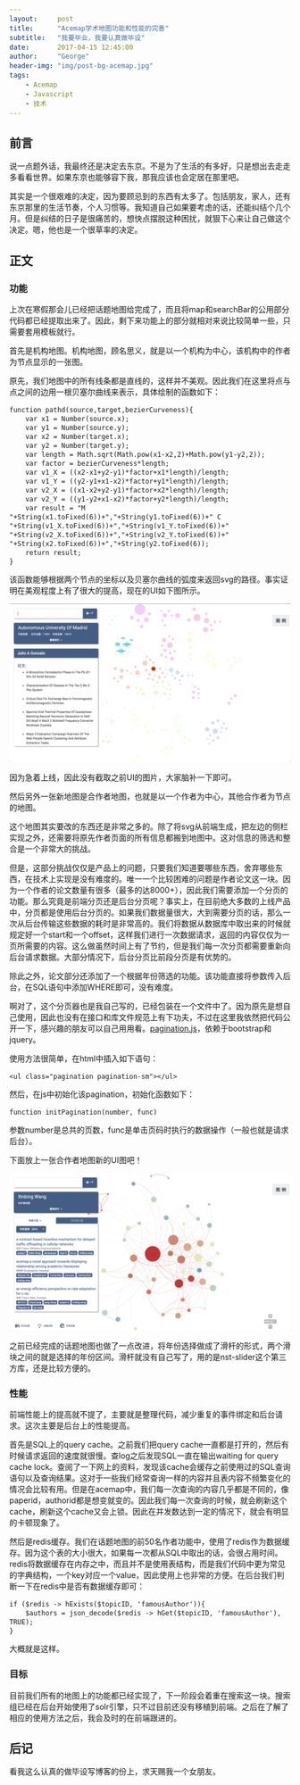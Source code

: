 ```yaml
---
layout:     post
title:      "Acemap学术地图功能和性能的完善"
subtitle:   "我要毕业，我要认真做毕设"
date:       2017-04-15 12:45:00
author:     "George"
header-img: "img/post-bg-acemap.jpg"
tags:
    - Acemap
    - Javascript
    - 技术
---
```


## 前言

说一点题外话，我最终还是决定去东京。不是为了生活的有多好，只是想出去走走多看看世界。如果东京也能够容下我，那我应该也会定居在那里吧。

其实是一个很艰难的决定，因为要顾忌到的东西有太多了。包括朋友，家人，还有东京那里的生活节奏，个人习惯等。我知道自己如果要考虑的话，还能纠结个几个月。但是纠结的日子是很痛苦的，想快点摆脱这种困扰，就狠下心来让自己做这个决定。嗯，他也是一个很草率的决定。

## 正文

### 功能

上次在寒假那会儿已经把话题地图给完成了，而且将map和searchBar的公用部分代码都已经提取出来了。因此，剩下来功能上的部分就相对来说比较简单一些，只需要套用模板就行。

首先是机构地图。机构地图，顾名思义，就是以一个机构为中心，该机构中的作者为节点显示的一张图。

原先，我们地图中的所有线条都是直线的，这样并不美观。因此我们在这里将点与点之间的边用一根贝塞尔曲线来表示，具体绘制的函数如下：

```
function pathd(source,target,bezierCurveness){
	var x1 = Number(source.x);
	var y1 = Number(source.y);
	var x2 = Number(target.x);
	var y2 = Number(target.y);
	var length = Math.sqrt(Math.pow(x1-x2,2)+Math.pow(y1-y2,2));
	var factor = bezierCurveness*length;
	var v1_X = ((x2-x1+y2-y1)*factor+x1*length)/length;
	var v1_Y = ((y2-y1+x1-x2)*factor+y1*length)/length;
	var v2_X = ((x1-x2+y2-y1)*factor+x2*length)/length;
	var v2_Y = ((y1-y2+x1-x2)*factor+y2*length)/length;
	var result = "M "+String(x1.toFixed(6))+","+String(y1.toFixed(6))+" C "+String(v1_X.toFixed(6))+","+String(v1_Y.toFixed(6))+" "+String(v2_X.toFixed(6))+","+String(v2_Y.toFixed(6))+" "+String(x2.toFixed(6))+","+String(y2.toFixed(6));
	return result;
}
```
该函数能够根据两个节点的坐标以及贝塞尔曲线的弧度来返回svg的路径。事实证明在美观程度上有了很大的提高，现在的UI如下图所示。

![img](/img/in-post/Acemap/3.png)

因为急着上线，因此没有截取之前UI的图片，大家脑补一下即可。

然后另外一张新地图是合作者地图，也就是以一个作者为中心，其他合作者为节点的地图。

这个地图其实要改的东西还是非常之多的。除了将svg从前端生成，把左边的侧栏实现之外，还需要将原先作者页面的所有信息都搬到地图中。这对信息的筛选和整合是一个非常大的挑战。

但是，这部分挑战仅仅是产品上的问题，只要我们知道要哪些东西，舍弃哪些东西，在技术上实现是没有难度的。唯一一个比较困难的问题是作者论文这一块。因为一个作者的论文数量有很多（最多的达8000+），因此我们需要添加一个分页的功能。那么究竟是前端分页还是后台分页呢？事实上，在目前绝大多数的上线产品中，分页都是使用后台分页的。如果我们数据量很大，大到需要分页的话，那么一次从后台传输这些数据的耗时是非常高的。我们将数据从数据库中取出来的时候就规定好一个start和一个offset，这样我们进行一次数据请求，返回的内容仅仅为一页所需要的内容。这么做虽然时间上有了节约，但是我们每一次分页都需要重新向后台请求数据。大部分情况下，后台分页比前段分页是有优势的。

除此之外，论文部分还添加了一个根据年份筛选的功能。该功能直接将参数传入后台，在SQL语句中添加WHERE即可，没有难度。

啊对了，这个分页器也是我自己写的，已经包装在一个文件中了。因为原先是想自己使用，因此也没有在接口和库文件规范上有下功夫，不过在这里我依然把代码公开一下，感兴趣的朋友可以自己用用看。[pagination.js](/js/pagination.js)，依赖于bootstrap和jquery。

使用方法很简单，在html中插入如下语句：

```
<ul class="pagination pagination-sm"></ul>
```

然后，在js中初始化该pagination，初始化函数如下：

```
function initPagination(number, func)
```

参数number是总共的页数，func是单击页码时执行的数据操作（一般也就是请求后台）。

下面放上一张合作者地图新的UI图吧！

![img](/img/in-post/Acemap/4.png)

之前已经完成的话题地图也做了一点改进，将年份选择做成了滑杆的形式，两个滑块之间的就是选择的年份区间。滑杆就没有自己写了，用的是nst-slider这个第三方库，还是比较方便的。

### 性能

前端性能上的提高就不提了，主要就是整理代码，减少重复的事件绑定和后台请求。这次主要是后台上的性能提高。

首先是SQL上的query cache。之前我们把query cache一直都是打开的，然后有时候请求返回的速度就很慢。查log之后发现SQL一直在输出waiting for query cache lock。查阅了一下网上的资料，发现该cache会缓存之前使用过的SQL查询语句以及查询结果。这对于一些我们经常查询一样的内容并且表内容不频繁变化的情况会比较有用。但是在acemap中，我们每一次查询的内容几乎都是不同的，像paperid，authorid都是想变就变的。因此我们每一次查询的时候，就会刷新这个cache，刷新这个cache又会上锁。因此在并发数达到一定的情况下，就会有明显的卡顿现象了。

然后是redis缓存。我们在话题地图的前50名作者功能中，使用了redis作为数据缓存。因为这个表的大小很大，如果每一次都从SQL中取出的话，会很占用时间。redis将数据缓存在内存之中，而且并不是使用表结构，而是我们代码中更为常见的字典结构，一个key对应一个value，因此使用上也非常的方便。在后台我们判断一下在redis中是否有数据缓存即可：

```
if ($redis -> hExists($topicID, 'famousAuthor')){
	$authors = json_decode($redis -> hGet($topicID, 'famousAuthor'), TRUE);
}
```

大概就是这样。

### 目标

目前我们所有的地图上的功能都已经实现了，下一阶段会着重在搜索这一块。搜索组已经在后台开始使用了solr引擎，只不过目前还没有移植到前端。之后在了解了相应的使用方法之后，我会及时的在前端跟进的。

## 后记

看我这么认真的做毕设写博客的份上，求天赐我一个女朋友。





